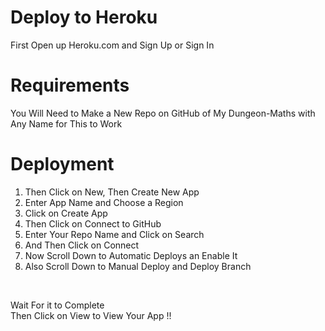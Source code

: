 # Deploy to Heroku

First Open up Heroku.com and Sign Up or Sign In<br />

# Requirements

You Will Need to Make a New Repo on GitHub of My Dungeon-Maths with Any Name for This to Work

# Deployment

<ol>
    <li>Then Click on New, Then Create New App</li>
    <li>Enter App Name and Choose a Region</li>
    <li>Click on Create App</li>
    <li>Then Click on Connect to GitHub</li>
    <li>Enter Your Repo Name and Click on Search</li>
    <li>And Then Click on Connect</li>
    <li>Now Scroll Down to Automatic Deploys an Enable It</li>
    <li>Also Scroll Down to Manual Deploy and Deploy Branch</li>
</ol><br />

Wait For it to Complete<br />
Then Click on View to View Your App !!
